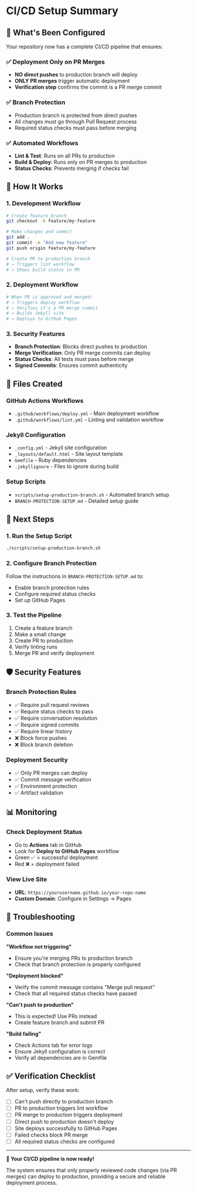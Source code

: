 # CI/CD Setup Summary

## 🎯 What's Been Configured

Your repository now has a complete CI/CD pipeline that ensures:

### ✅ **Deployment Only on PR Merges**
- **NO direct pushes** to production branch will deploy
- **ONLY PR merges** trigger automatic deployment
- **Verification step** confirms the commit is a PR merge commit

### ✅ **Branch Protection**
- Production branch is protected from direct pushes
- All changes must go through Pull Request process
- Required status checks must pass before merging

### ✅ **Automated Workflows**
- **Lint & Test**: Runs on all PRs to production
- **Build & Deploy**: Runs only on PR merges to production
- **Status Checks**: Prevents merging if checks fail

## 🚀 How It Works

### 1. **Development Workflow**

```bash
# Create feature branch
git checkout -b feature/my-feature

# Make changes and commit
git add .
git commit -m "Add new feature"
git push origin feature/my-feature

# Create PR to production branch
# → Triggers lint workflow
# → Shows build status in PR
```


### 2. **Deployment Workflow**

```bash
# When PR is approved and merged:
# → Triggers deploy workflow
# → Verifies it's a PR merge commit
# → Builds Jekyll site
# → Deploys to GitHub Pages
```


### 3. **Security Features**
- **Branch Protection**: Blocks direct pushes to production
- **Merge Verification**: Only PR merge commits can deploy
- **Status Checks**: All tests must pass before merge
- **Signed Commits**: Ensures commit authenticity

## 📁 Files Created

### GitHub Actions Workflows
- `.github/workflows/deploy.yml` - Main deployment workflow
- `.github/workflows/lint.yml` - Linting and validation workflow

### Jekyll Configuration
- `_config.yml` - Jekyll site configuration
- `_layouts/default.html` - Site layout template
- `Gemfile` - Ruby dependencies
- `.jekyllignore` - Files to ignore during build

### Setup Scripts
- `scripts/setup-production-branch.sh` - Automated branch setup
- `BRANCH-PROTECTION-SETUP.md` - Detailed setup guide

## 🔧 Next Steps

### 1. **Run the Setup Script**

```bash
./scripts/setup-production-branch.sh
```


### 2. **Configure Branch Protection**
Follow the instructions in `BRANCH-PROTECTION-SETUP.md` to:
- Enable branch protection rules
- Configure required status checks
- Set up GitHub Pages

### 3. **Test the Pipeline**
1. Create a feature branch
2. Make a small change
3. Create PR to production
4. Verify linting runs
5. Merge PR and verify deployment

## 🛡️ Security Features

### Branch Protection Rules
- ✅ Require pull request reviews
- ✅ Require status checks to pass
- ✅ Require conversation resolution
- ✅ Require signed commits
- ✅ Require linear history
- ❌ Block force pushes
- ❌ Block branch deletion

### Deployment Security
- ✅ Only PR merges can deploy
- ✅ Commit message verification
- ✅ Environment protection
- ✅ Artifact validation

## 📊 Monitoring

### Check Deployment Status
- Go to **Actions** tab in GitHub
- Look for **Deploy to GitHub Pages** workflow
- Green ✅ = successful deployment
- Red ❌ = deployment failed

### View Live Site
- **URL**: `https://yourusername.github.io/your-repo-name`
- **Custom Domain**: Configure in Settings → Pages

## 🚨 Troubleshooting

### Common Issues

**"Workflow not triggering"**
- Ensure you're merging PRs to production branch
- Check that branch protection is properly configured

**"Deployment blocked"**
- Verify the commit message contains "Merge pull request"
- Check that all required status checks have passed

**"Can't push to production"**
- This is expected! Use PRs instead
- Create feature branch and submit PR

**"Build failing"**
- Check Actions tab for error logs
- Ensure Jekyll configuration is correct
- Verify all dependencies are in Gemfile

## ✅ Verification Checklist

After setup, verify these work:

- [ ] Can't push directly to production branch
- [ ] PR to production triggers lint workflow
- [ ] PR merge to production triggers deployment
- [ ] Direct push to production doesn't deploy
- [ ] Site deploys successfully to GitHub Pages
- [ ] Failed checks block PR merge
- [ ] All required status checks are configured

---

**🎉 Your CI/CD pipeline is now ready!** 

The system ensures that only properly reviewed code changes (via PR merges) can deploy to production, providing a secure and reliable deployment process.
